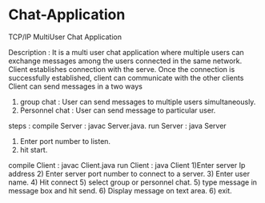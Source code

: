 # Chat-Application
TCP/IP MultiUser Chat Application

Description : 
It is a multi user chat application where multiple users can exchange messages
among the users connected in the same network.
Client establishes connection with the serve.
Once the connection is successfully established, client can communicate with the other clients
Client can send messages in a two ways
1) group chat : User can send messages to multiple users simultaneously.
2) Personnel chat : User can send message to particular user.

steps :
compile Server : javac Server.java.
run Server : java Server
1) Enter port number to listen.
2) hit start.

compile Client : javac Client.java
run Client : java Client
1)Enter server Ip address
2) Enter server port number to connect to a server.
3) Enter user name.
4) Hit connect
5) select group or personnel chat.
5) type message in message box and hit send.
6) Display message on text area.
6) exit.



